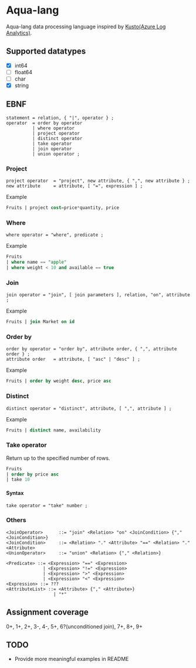 # Aqua-lang

Aqua-lang data processing language inspired by [Kusto(Azure Log Analytics)](https://docs.loganalytics.io).

## Supported datatypes

- [x] int64
- [ ] float64
- [ ] char
- [x] string

## EBNF

```ebnf
statement = relation, { "|", operator } ;
operator  = order by operator
          | where operator
          | project operator
          | distinct operator
          | take operator
          | join operator
          | union operator ;
```

### Project

```ebnf
project operator  = "project", new attribute, { ",", new attribute } ;
new attribute     = attribute, [ "=", expression ] ;
```

Example

```sql
Fruits | project cost=price*quantity, price
```

### Where

```ebnf
where operator = "where", predicate ;
```

Example

```sql
Fruits
| where name == "apple"
| where weight < 10 and available == true
```

### Join

```ebnf
join operator = "join", [ join parameters ], relation, "on", attribute ;
```

Example

```sql
Fruits | join Market on id
```

### Order by

```ebnf
order by operator = "order by", attribute order, { ",", attribute order } ;
attribute order   = attribute, [ "asc" | "desc" ] ;
```

Example

```sql
Fruits | order by weight desc, price asc
```

### Distinct

```ebnf
distinct operator = "distinct", attribute, [ ",", attribute ] ;
```

Example

```sql
Fruits | distinct name, availability
```

### Take operator

Return up to the specified number of rows.

```sql
Fruits
| order by price asc
| take 10
```

#### Syntax

```ebnf
take operator = "take" number ;
```


### Others

```ebnf
<JoinOperator>      ::= "join" <Relation> "on" <JoinCondition> {"," <JoinCondition>}
<JoinCondition>     ::= <Relation> "." <Attribute> "==" <Relation> "." <Attribute>
<UnionOperator>     ::= "union" <Relation> {"," <Relation>}

<Predicate> ::= <Expression> "==" <Expression>
              | <Expression> "!=" <Expression>
              | <Expression> ">" <Expression>
              | <Expression> "<" <Expression>
<Expression> ::= ???
<AttributeList> ::= <Attribute> {"," <Attribute>}
                  | "*"
```

## Assignment coverage

0+, 1+, 2+, 3-, 4-, 5+, 6?(unconditioned join), 7+, 8+, 9+

## TODO

- Provide more meaningful examples in README
